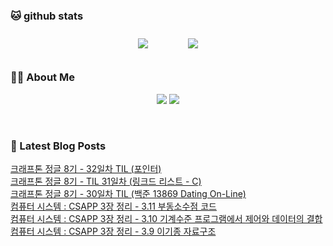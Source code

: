
###  🐱 github stats  

<div id="main" align="center">
    <img src="https://github-readme-stats.vercel.app/api?username=Kojaewoong0504&count_private=true&show_icons=true&theme=tokyonight"
        style="height: auto; margin-left: 20px; margin-right: 20px; padding: 10px;"/>
    <img src="https://github-readme-stats.vercel.app/api/top-langs/?username=Kojaewoong0504&layout=compact"   
        style="height: auto; margin-left: 20px; margin-right: 20px; padding: 10px;"/>
</div>

###  💁‍♀️ About Me  
<p align="center">
    <a href="https://www.gowoong.com/"><img src="https://img.shields.io/badge/Blog-FF5722?style=flat-square&logo=Blogger&logoColor=white"/></a>
    <a href="mailto:jaewoong.ko0504@gmail.com"><img src="https://img.shields.io/badge/Gmail-d14836?style=flat-square&logo=Gmail&logoColor=white&link=ilovefran.ofm@gmail.com"/></a>
</p>

<br>

### 📕 Latest Blog Posts   

<a href ="https://www.gowoong.com/67"> 크래프톤 정글 8기 - 32일차 TIL (포인터) </a> <br>
<a href ="https://www.gowoong.com/66"> 크래프톤 정글 8기 - TIL 31일차 (링크드 리스트 - C) </a> <br>
<a href ="https://www.gowoong.com/65"> 크래프톤 정글 8기 - 30일차 TIL (백준 13869 Dating On-Line) </a> <br>
<a href ="https://www.gowoong.com/64"> 컴퓨터 시스템 : CSAPP 3장 정리 - 3.11 부동소수점 코드 </a> <br>
<a href ="https://www.gowoong.com/63"> 컴퓨터 시스템 : CSAPP 3장 정리 - 3.10 기계수준 프로그램에서 제어와 데이터의 결합 </a> <br>
<a href ="https://www.gowoong.com/62"> 컴퓨터 시스템 : CSAPP 3장 정리 - 3.9 이기종 자료구조 </a> <br>
